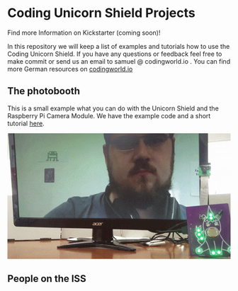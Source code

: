 # Coding Unicorn Shield Projects

Find more Information on Kickstarter (coming soon)!

In this repository we will keep a list of examples and tutorials how to use the Coding Unicorn Shield. If you have any questions or feedback feel free to make commit or send us an email to  samuel @ codingworld.io . You can find more German resources on [codingworld.io](https://codingworld.io)

## The photobooth

This is a small example what you can do with the Unicorn Shield and the Raspberry Pi Camera Module. We have the example code and a short tutorial [here](/photobooth).

![Coding Unicorn Shield Photobooth in action](photobooth/img/coding_unicorn_shield_photoboth.gif)


## People on the ISS
